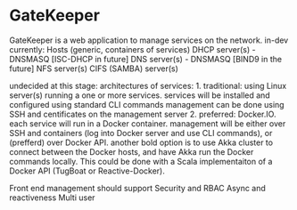 # GateKeeper

GateKeeper is a web application to manage services on the network. in-dev currently:
	Hosts (generic, containers of services)
	DHCP server(s) - DNSMASQ [ISC-DHCP in future]
	DNS server(s) - DNSMASQ [BIND9 in the future]
	NFS server(s)
	CIFS (SAMBA) server(s)

undecided at this stage:
	architectures of services:
		1. traditional: using Linux server(s) running a one or more services.
			services will be installed and configured using standard CLI commands
			management can be done using SSH and centificates on the management server
		2. preferred: Docker.IO. 
			each service will run in a Docker container.
			management will be either over SSH and containers (log into Docker server and use CLI commands), or (prefferd) over Docker API.
	another bold option is to use Akka cluster to connect between the Docker hosts, and have Akka run the Docker commands locally. This could be done with a Scala implementaiton of a Docker API (TugBoat or Reactive-Docker).


Front end management should support
	Security and RBAC
	Async and reactiveness
	Multi user



